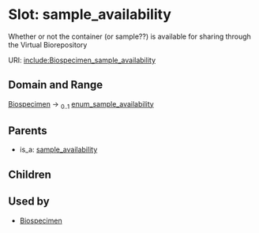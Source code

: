 
# Slot: sample_availability


Whether or not the container (or sample??) is available for sharing through the Virtual Biorepository

URI: [include:Biospecimen_sample_availability](https://w3id.org/include/Biospecimen_sample_availability)


## Domain and Range

[Biospecimen](Biospecimen.md) &#8594;  <sub>0..1</sub> [enum_sample_availability](enum_sample_availability.md)

## Parents

 *  is_a: [sample_availability](sample_availability.md)

## Children


## Used by

 * [Biospecimen](Biospecimen.md)
